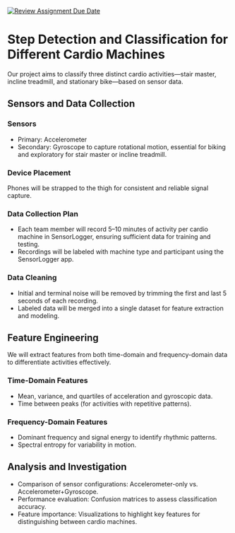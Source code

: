 [![Review Assignment Due Date](https://classroom.github.com/assets/deadline-readme-button-22041afd0340ce965d47ae6ef1cefeee28c7c493a6346c4f15d667ab976d596c.svg)](https://classroom.github.com/a/9NCpqSMm)

# Step Detection and Classification for Different Cardio Machines

Our project aims to classify three distinct cardio activities—stair master, incline treadmill, and stationary bike—based on sensor data.

## Sensors and Data Collection

### Sensors
- Primary: Accelerometer
- Secondary: Gyroscope to capture rotational motion, essential for biking and exploratory for stair master or incline treadmill. 

### Device Placement
Phones will be strapped to the thigh for consistent and reliable signal capture.

### Data Collection Plan
- Each team member will record 5–10 minutes of activity per cardio machine in SensorLogger, ensuring sufficient data for training and testing.
- Recordings will be labeled with machine type and participant using the SensorLogger app.

### Data Cleaning
- Initial and terminal noise will be removed by trimming the first and last 5 seconds of each recording.
- Labeled data will be merged into a single dataset for feature extraction and modeling.

## Feature Engineering
We will extract features from both time-domain and frequency-domain data to differentiate activities effectively.
### Time-Domain Features
- Mean, variance, and quartiles of acceleration and gyroscopic data.
- Time between peaks (for activities with repetitive patterns).
### Frequency-Domain Features
- Dominant frequency and signal energy to identify rhythmic patterns.
- Spectral entropy for variability in motion.

## Analysis and Investigation
- Comparison of sensor configurations: Accelerometer-only vs. Accelerometer+Gyroscope.
- Performance evaluation: Confusion matrices to assess classification accuracy.
- Feature importance: Visualizations to highlight key features for distinguishing between cardio machines.
